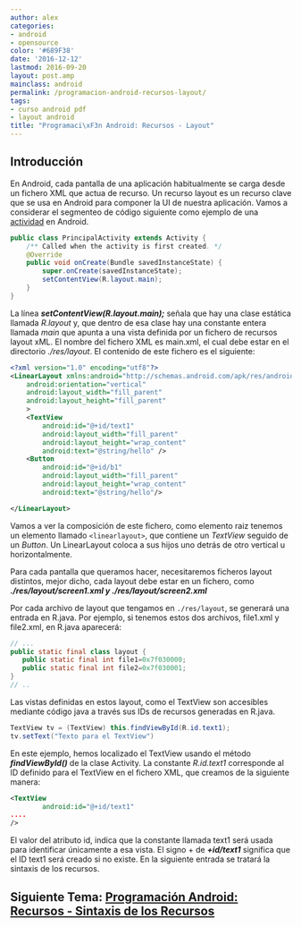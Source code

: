 ```yaml
---
author: alex
categories:
- android
- opensource
color: '#689F38'
date: '2016-12-12'
lastmod: 2016-09-20
layout: post.amp
mainclass: android
permalink: /programacion-android-recursos-layout/
tags:
- curso android pdf
- layout android
title: "Programaci\xF3n Android: Recursos - Layout"
---
```


## Introducción

En Android, cada pantalla de una aplicación habitualmente se carga desde un fichero XML que actua de recurso. Un recurso layout es un recurso clave que se usa en Android para componer la UI de nuestra aplicación. Vamos a considerar el segmenteo de código siguiente como ejemplo de una [actividad][1] en Android.

<!--more--><!--ad-->

```java
public class PrincipalActivity extends Activity {
    /** Called when the activity is first created. */
    @Override
    public void onCreate(Bundle savedInstanceState) {
        super.onCreate(savedInstanceState);
        setContentView(R.layout.main);
    }
}
```

La línea ***setContentView(R.layout.main);*** señala que hay una clase estática llamada *R.layout* y, que dentro de esa clase hay una constante entera llamada *main* que apunta a una vista definida por un fichero de recursos layout xML. El nombre del fichero XML es main.xml, el cual debe estar en el directorio *./res/layout*. El contenido de este fichero es el siguiente:

```xml
<?xml version="1.0" encoding="utf­8"?>
<LinearLayout xmlns:android="http://schemas.android.com/apk/res/android"
    android:orientation="vertical"
    android:layout_width="fill_parent"
    android:layout_height="fill_parent"
    >
    <TextView
        android:id="@+id/text1"
        android:layout_width="fill_parent"
        android:layout_height="wrap_content"
        android:text="@string/hello" />
    <Button
        android:id="@+id/b1"
        android:layout_width="fill_parent"
        android:layout_height="wrap_content"
        android:text="@string/hello"/>

</LinearLayout>
```

Vamos a ver la composición de este fichero, como elemento raiz tenemos un elemento llamado `<linearlayout>`, que contiene un *TextView* seguido de un *Button*. Un LinearLayout coloca a sus hijos uno detrás de otro vertical u horizontalmente.

Para cada pantalla que queramos hacer, necesitaremos ficheros layout distintos, mejor dicho, cada layout debe estar en un fichero, como ***./res/layout/screen1.xml y ./res/layout/screen2.xml***

Por cada archivo de layout que tengamos en `./res/layout`, se generará una entrada en R.java. Por ejemplo, si tenemos estos dos archivos, file1.xml y file2.xml, en R.java aparecerá:

```java
// ...
public static final class layout {
   public static final int file1=0x7f030000;
   public static final int file2=0x7f030001;
}
// ..
```

Las vistas definidas en estos layout, como el TextView son accesibles mediante código java a través sus IDs de recursos generadas en R.java.

```java
TextView tv = (TextView) this.findViewById(R.id.text1);
tv.setText("Texto para el TextView")
```

En este ejemplo, hemos localizado el TextView usando el método ***findViewById()*** de la clase Activity. La constante *R.id.text1* corresponde al ID definido para el TextView en el fichero XML, que creamos de la siguiente manera:

```xml
<TextView
        android:id="@+id/text1"
....
/>
```

El valor del atributo id, indica que la constante llamada text1 será usada para identificar únicamente a esa vista. El signo + de ***+id/text1*** significa que el ID text1 será creado si no existe. En la siguiente entrada se tratará la sintaxis de los recursos.

## Siguiente Tema: [Programación Android: Recursos - Sintaxis de los Recursos][2]

 [1]: https://elbauldelprogramador.com/fundamentos-programacion-android_17/
 [2]: https://elbauldelprogramador.com/programacion-android-recursos-sintaxis/